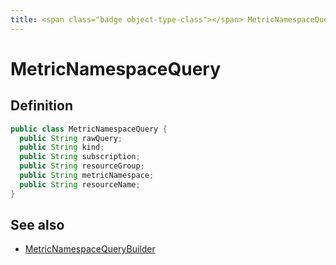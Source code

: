 ```yaml
---
title: <span class="badge object-type-class"></span> MetricNamespaceQuery
---
```

# <span class="badge object-type-class"></span> MetricNamespaceQuery

## Definition

```java
public class MetricNamespaceQuery {
  public String rawQuery;
  public String kind;
  public String subscription;
  public String resourceGroup;
  public String metricNamespace;
  public String resourceName;
}
```
## See also

 * <span class="badge builder"></span> [MetricNamespaceQueryBuilder](./builder-MetricNamespaceQueryBuilder.md)
